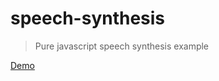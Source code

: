 # speech-synthesis

> Pure javascript speech synthesis example

[Demo](https://vivekimsit.github.io/speech-synthesis/)

